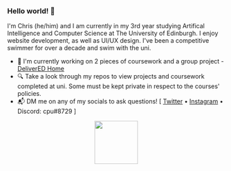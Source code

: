 ### Hello world! 👋

I'm Chris (he/him) and I am currently in my 3rd year studying Artifical Intelligence and Computer Science at The University of Edinburgh. I enjoy website development, as well as UI/UX design. I've been a competitive swimmer for over a decade and swim with the uni.


- :pushpin: I'm currently working on 2 pieces of coursework and a group project - [DeliverED Home](https://github.com/DeliverED-Home)
- :mag: Take a look through my repos to view projects and coursework completed at uni. Some must be kept private in respect to the courses' policies.
- :mailbox_with_mail: DM me on any of my socials to ask questions! [ [Twitter](https://twitter.com/cpudev) • [Instagram](https://instagram.com/cpudev) • Discord: cpu#8729 ]

<p align="center">
  <img height="100" wdith="100" src="https://mir-s3-cdn-cf.behance.net/project_modules/disp/35771931234507.564a1d2403b3a.gif">
</p>
